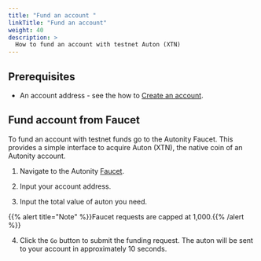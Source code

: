 ```yaml
---
title: "Fund an account "
linkTitle: "Fund an account"
weight: 40
description: >
  How to fund an account with testnet Auton (XTN)
---
```


## Prerequisites

- An account address - see the how to [Create an account](/account-holders/create-acct/).


## Fund account from Faucet

To fund an account with testnet funds go to the Autonity Faucet. This provides a simple interface to acquire Auton (XTN), the native coin of an Autonity account.

1. Navigate to the Autonity [Faucet](https://faucet.autonity.org/). 

2. Input your account address.

3. Input the total value of auton you need. 

{{% alert title="Note" %}}Faucet requests are capped at 1,000.{{% /alert %}}

4. Click the `Go` button to submit the funding request. The auton will be sent to your account in approximately 10 seconds.

